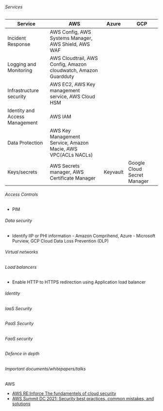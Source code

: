 ###### Services
| Service  | AWS | Azure | GCP |
| -------- | --- | ----- | --- |
| Incident Response| AWS Config, AWS Systems Manager, AWS Shield, AWS WAF |
| Logging and Monitoring | AWS Cloudtrail, AWS Config, Amazon cloudwatch, Amazon Guardduty |
| Infrastructure security | AWS EC2, AWS Key management service, AWS Cloud HSM | 
| Identity and Access Management | AWS IAM |
| Data Protection | AWS Key Management Service, Amazon Macie, AWS VPC(ACLs NACLs) |
| Keys/secrets | AWS Secrets manager, AWS Certificate Manager | Keyvault | Google Cloud Secret Manager |

###### Access Controls
- PIM

###### Data security
- Identify IIP or PHI information - Amazon Comprihend, Azure - Microsoft Purview, GCP Cloud Data Loss Prevention (DLP)
###### Virtual networks
###### Load balancers
- Enable HTTP to HTTPS redirection using Application load balancer
###### Identity
###### IaaS Security
###### PaaS Security
###### FaaS security
###### Defence in depth

###### Important documents/whitepapers/talks

AWS 
- [AWS RE:Inforce The fundamentels of cloud security](https://www.youtube.com/watch?v=-ObImxw1PmI)
- [AWS Summit DC 2021: Security best practices, common mistakes, and solutions](https://www.youtube.com/watch?v=tmuClE3nWlk)

